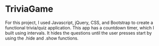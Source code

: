 # TriviaGame

For this project, I used Javascript, jQuery, CSS, and Bootstrap to create a functional trivia/quiz application. This app has a countdown timer, which I built using intervals. It hides the questions until the user presses start by using the .hide and .show functions.
